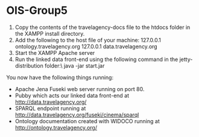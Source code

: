 # OIS-Group5

1) Copy the contents of the travelagency-docs file to the htdocs folder in the XAMPP install directory. 
2) Add the following to the host file of your machine:
  127.0.0.1 ontology.travelagency.org
  127.0.0.1 data.travelagency.org
3) Start the XAMPP Apache server
4) Run the linked data front-end using the following command in the jetty-distribution folder:\\ java -jar start.jar

You now have the following things running:
- Apache Jena Fuseki web server running on port 80.
- Pubby which acts our linked data front-end at http://data.travelagency.org/
- SPARQL endpoint running at http://data.travelagency.org/fuseki/cinema/sparql
- Ontology documentation created with WIDOCO running at http://ontology.travelagency.org/
